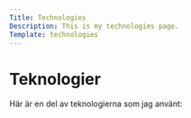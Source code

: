 ```yaml
---
Title: Technologies
Description: This is my technologies page.
Template: technologies
---
```


Teknologier
==========================
Här är en del av teknologierna som jag använt: